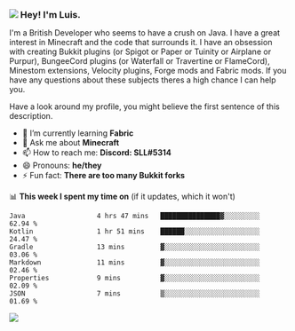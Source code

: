 <h3 style="margin: auto;"><img src="https://avatars.githubusercontent.com/u/39528861?s=48&v=4" ></img> Hey! I'm Luis.</h3>

I'm a British Developer who seems to have a crush on Java. I have a great interest in Minecraft and the code that surrounds it. I have an obsession with creating Bukkit plugins (or Spigot or Paper or Tuinity or Airplane or Purpur), BungeeCord plugins (or Waterfall or Travertine or FlameCord), Minestom extensions, Velocity plugins, Forge mods and Fabric mods. If you have any questions about these subjects theres a high chance I can help you.
  
Have a look around my profile, you might believe the first sentence of this description.

- 🌱 I’m currently learning **Fabric**
- 💬 Ask me about **Minecraft**
- 📫 How to reach me: **Discord: SLL#5314**
- 😄 Pronouns: **he/they**
- ⚡ Fun fact: **There are too many Bukkit forks**

📊 **This week I spent my time on** (if it updates, which it won't)
<!--START_SECTION:waka-->

```text
Java                  4 hrs 47 mins   ███████████████▓░░░░░░░░░   62.94 %
Kotlin                1 hr 51 mins    ██████░░░░░░░░░░░░░░░░░░░   24.47 %
Gradle                13 mins         ▓░░░░░░░░░░░░░░░░░░░░░░░░   03.06 %
Markdown              11 mins         ▓░░░░░░░░░░░░░░░░░░░░░░░░   02.46 %
Properties            9 mins          ▓░░░░░░░░░░░░░░░░░░░░░░░░   02.09 %
JSON                  7 mins          ▒░░░░░░░░░░░░░░░░░░░░░░░░   01.69 %
```

<!--END_SECTION:waka-->

<a href="https://sllcoding.dev"><img src="https://github-readme-stats.vercel.app/api?username=SLLCoding&show_icons=true&theme=great-gatsby" /></a>
